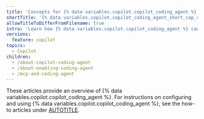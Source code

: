 ```yaml
---
title: 'Concepts for {% data variables.copilot.copilot_coding_agent %}'
shortTitle: '{% data variables.copilot.copilot_coding_agent_short_cap_c %}'
allowTitleToDifferFromFilename: true
intro: 'Learn how {% data variables.copilot.copilot_coding_agent %} can carry out coding tasks for you, working independently in the same workflow you use yourself.'
versions:
  feature: copilot
topics:
  - Copilot
children:
  - /about-copilot-coding-agent
  - /about-enabling-coding-agent
  - /mcp-and-coding-agent
---
```


These articles provide an overview of {% data variables.copilot.copilot_coding_agent %}. For instructions on configuring and using {% data variables.copilot.copilot_coding_agent %}, see the how-to articles under [AUTOTITLE](/copilot/how-tos/agents/copilot-coding-agent).
